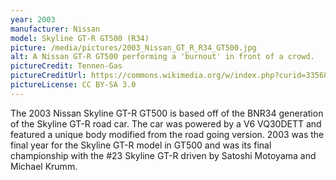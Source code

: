 ```yaml
---
year: 2003
manufacturer: Nissan
model: Skyline GT-R GT500 (R34)
picture: /media/pictures/2003_Nissan_GT_R_R34_GT500.jpg
alt: A Nissan GT-R GT500 performing a 'burnout' in front of a crowd.
pictureCredit: Tennen-Gas
pictureCreditUrl: https://commons.wikimedia.org/w/index.php?curid=3356892
pictureLicense: CC BY-SA 3.0
---
```

The 2003 Nissan Skyline GT-R GT500 is based off of the BNR34 generation of the Skyline GT-R road car. The car was powered by a V6 VQ30DETT and featured a unique body modified from the road going version. 2003 was the final year for the Skyline GT-R model in GT500 and was its final championship with the #23 Skyline GT-R driven by Satoshi Motoyama and Michael Krumm.
